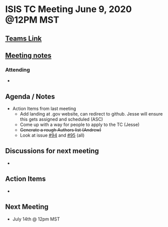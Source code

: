 # ISIS TC Meeting June 9, 2020 @12PM MST

## [Teams Link](https://teams.microsoft.com/l/meetup-join/19%3ameeting_MDgxYjcwNjEtN2M0NS00MTdmLWIxZjMtOGY4Njc5MTkxNDM2%40thread.v2/0?context=%7b%22Tid%22%3a%220693b5ba-4b18-4d7b-9341-f32f400a5494%22%2c%22Oid%22%3a%22c27c6e98-e45a-45ff-aea5-7f10d6fe67c1%22%7d)

## [Meeting notes]()

### Attending
 -

## Agenda / Notes
 - Action Items from last meeting
   - Add landing at .gov website, can redirect to github. Jesse will ensure this gets assigned and scheduled (ASC)
   - Come up with a way for people to apply to the TC (Jesse)
   - ~~Generate a rough Authors list (Andrew)~~
   - Look at issue [#94](https://github.com/USGS-Astrogeology/ISIS_TC/issues/94) and [#95](https://github.com/USGS-Astrogeology/ISIS_TC/issues/95) (all)

## Discussions for next meeting
 -

## Action Items
-

## Next Meeting
 - July 14th @ 12pm MST
